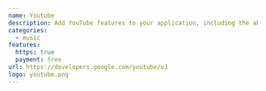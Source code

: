 ```yaml
---
name: Youtube
description: Add YouTube features to your application, including the ability to upload videos, create and manage playlists, and more.
categories:
  - music
features:
  https: true
  payment: free
url: https://developers.google.com/youtube/v3
logo: youtube.png
---
```

